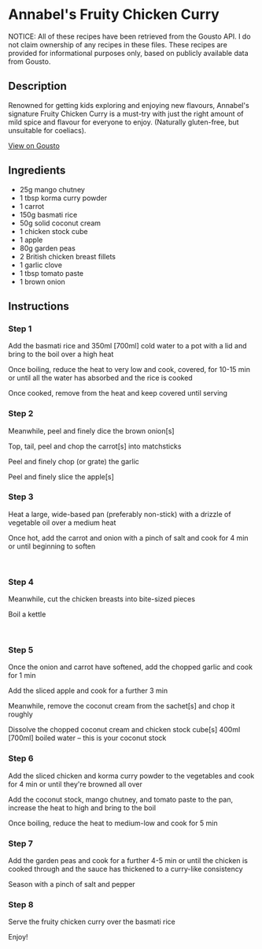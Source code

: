 # Annabel's Fruity Chicken Curry

NOTICE: All of these recipes have been retrieved from the Gousto API. I do not claim ownership of any recipes in these files. These recipes are provided for informational purposes only, based on publicly available data from Gousto.

## Description

Renowned for getting kids exploring and enjoying new flavours, Annabel's signature Fruity Chicken Curry is a must-try with just the right amount of mild spice and flavour for everyone to enjoy. (Naturally gluten-free, but unsuitable for coeliacs).

[View on Gousto](https://www.gousto.co.uk/recipes/cookbook/annabels-fruity-chicken-curry)

## Ingredients

- 25g mango chutney
- 1 tbsp korma curry powder
- 1 carrot
- 150g basmati rice
- 50g solid coconut cream
- 1 chicken stock cube
- 1 apple 
- 80g garden peas
- 2 British chicken breast fillets
- 1 garlic clove
- 1 tbsp tomato paste
- 1 brown onion

## Instructions


### Step 1

Add the basmati rice and 350ml<span class="text-danger"> [700ml]</span> cold water to a pot with a lid and bring to the boil over a high heat


Once boiling, reduce the heat to very low and cook, covered, for 10-15 min or until all the water has absorbed and the rice is cooked


Once cooked, remove from the heat and keep covered until serving


### Step 2

Meanwhile, peel and finely dice the brown&nbsp;onion<span class="text-danger">[s]</span>


Top, tail, peel and chop the carrot<span class="text-danger">[s]</span> into matchsticks


Peel and finely chop (or grate) the garlic&nbsp;


Peel and finely slice the apple<span class="text-danger">[s]</span>


### Step 3

Heat a large, wide-based pan (preferably non-stick) with a drizzle of vegetable oil over a medium heat&nbsp;


Once hot, add the carrot and onion&nbsp;with a pinch of salt and cook for 4 min or until beginning to soften&nbsp;


&nbsp;


### Step 4

Meanwhile, cut the chicken breasts&nbsp;into bite-sized pieces&nbsp;


Boil a kettle


&nbsp;


### Step 5

Once the onion and carrot have softened, add the chopped garlic and cook for 1 min


Add the sliced apple and cook for a further 3 min&nbsp;


Meanwhile, remove the coconut cream from the sachet<span class="text-danger">[s]</span> and chop it roughly&nbsp;


Dissolve the chopped coconut cream and chicken stock cube<span class="text-danger">[s]</span>&nbsp;400ml <span class="text-danger">[700ml]</span> boiled water&nbsp;&ndash; this is your coconut stock


### Step 6

Add the&nbsp;sliced chicken&nbsp;and korma curry powder to the vegetables and cook for 4 min or until they're browned all over


Add the&nbsp;coconut stock,&nbsp;mango chutney,&nbsp;and tomato paste&nbsp;to the pan, increase the heat to high and bring to the boil


Once boiling, reduce the heat to medium-low and cook for 5 min


### Step 7

Add the garden peas and cook for a further 4-5 min or until the chicken is cooked through and the sauce has thickened to a curry-like consistency&nbsp;


Season with a pinch of salt and pepper&nbsp;

### Step 8

Serve the&nbsp;fruity chicken curry over the basmati rice


Enjoy!&nbsp;

